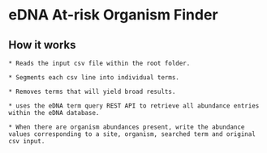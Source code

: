 # eDNA At-risk Organism Finder

## How it works

    * Reads the input csv file within the root folder.

    * Segments each csv line into individual terms.

    * Removes terms that will yield broad results.

    * uses the eDNA term query REST API to retrieve all abundance entries within the eDNA database.

    * When there are organism abundances present, write the abundance values corresponding to a site, organism, searched term and original csv input.